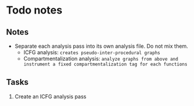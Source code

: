 # Todo notes

## Notes
- Separate each analysis pass into its own analysis file. Do not mix them.
  - ICFG analysis: `creates pseudo-inter-procedural graphs`
  - Compartmentalization analysis: `analyze graphs from above and instrument a fixed compartmentalization tag for each functions`

## Tasks
1. Create an ICFG analysis pass